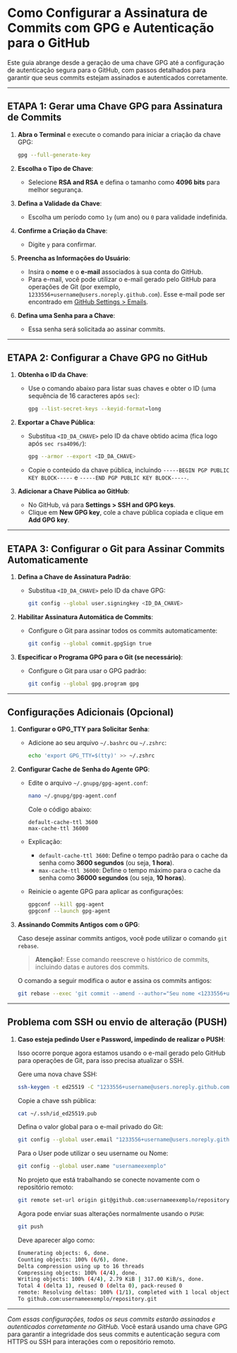 # Como Configurar a Assinatura de Commits com GPG e Autenticação para o GitHub

Este guia abrange desde a geração de uma chave GPG até a configuração de autenticação segura para o GitHub, com passos
detalhados para garantir que seus commits estejam assinados e autenticados corretamente.

---

## ETAPA 1: Gerar uma Chave GPG para Assinatura de Commits

1. **Abra o Terminal** e execute o comando para iniciar a criação da chave GPG:

   ```bash
   gpg --full-generate-key
   ```

2. **Escolha o Tipo de Chave**:
    - Selecione **RSA and RSA** e defina o tamanho como **4096 bits** para melhor segurança.

3. **Defina a Validade da Chave**:
    - Escolha um período como `1y` (um ano) ou `0` para validade indefinida.

4. **Confirme a Criação da Chave**:
    - Digite `y` para confirmar.

5. **Preencha as Informações do Usuário**:
    - Insira o **nome** e o **e-mail** associados à sua conta do GitHub.
    - Para e-mail, você pode utilizar o e-mail gerado pelo GitHub para operações de Git (por exemplo,
      `1233556+username@users.noreply.github.com`). Esse e-mail pode ser encontrado
      em [GitHub Settings > Emails](https://github.com/settings/emails).

6. **Defina uma Senha para a Chave**:
    - Essa senha será solicitada ao assinar commits.

---

## ETAPA 2: Configurar a Chave GPG no GitHub

1. **Obtenha o ID da Chave**:
    - Use o comando abaixo para listar suas chaves e obter o ID (uma sequência de 16 caracteres após `sec`):

      ```bash
      gpg --list-secret-keys --keyid-format=long
      ```

2. **Exportar a Chave Pública**:
    - Substitua `<ID_DA_CHAVE>` pelo ID da chave obtido acima (fica logo após `sec rsa4096/`):

      ```bash
      gpg --armor --export <ID_DA_CHAVE>
      ```

    - Copie o conteúdo da chave pública, incluindo `-----BEGIN PGP PUBLIC KEY BLOCK-----` e
      `-----END PGP PUBLIC KEY BLOCK-----`.

3. **Adicionar a Chave Pública ao GitHub**:
    - No GitHub, vá para **Settings > SSH and GPG keys**.
    - Clique em **New GPG key**, cole a chave pública copiada e clique em **Add GPG key**.

---

## ETAPA 3: Configurar o Git para Assinar Commits Automaticamente

1. **Defina a Chave de Assinatura Padrão**:
    - Substitua `<ID_DA_CHAVE>` pelo ID da chave GPG:

      ```bash
      git config --global user.signingkey <ID_DA_CHAVE>
      ```

2. **Habilitar Assinatura Automática de Commits**:
    - Configure o Git para assinar todos os commits automaticamente:

      ```bash
      git config --global commit.gpgSign true
      ```

3. **Especificar o Programa GPG para o Git (se necessário)**:
    - Configure o Git para usar o GPG padrão:

      ```bash
      git config --global gpg.program gpg
      ```

---

## Configurações Adicionais (Opcional)

1. **Configurar o GPG_TTY para Solicitar Senha**:
    - Adicione ao seu arquivo `~/.bashrc` ou `~/.zshrc`:

      ```bash
      echo 'export GPG_TTY=$(tty)' >> ~/.zshrc
      ```

2. **Configurar Cache de Senha do Agente GPG**:
    - Edite o arquivo `~/.gnupg/gpg-agent.conf`:

      ```bash
      nano ~/.gnupg/gpg-agent.conf
      ```
      
      Cole o código abaixo:

      ```plaintext
      default-cache-ttl 3600
      max-cache-ttl 36000
      ```

    - Explicação:
        - `default-cache-ttl 3600`: Define o tempo padrão para o cache da senha como **3600 segundos** (ou seja, **1
          hora**).
        - `max-cache-ttl 36000`: Define o tempo máximo para o cache da senha como **36000 segundos** (ou seja, **10
          horas**).

    - Reinicie o agente GPG para aplicar as configurações:

      ```bash
      gpgconf --kill gpg-agent
      gpgconf --launch gpg-agent
      ```

3. **Assinando Commits Antigos com o GPG**:

   Caso deseje assinar commits antigos, você pode utilizar o comando `git rebase`.

   > **Atenção!**: Esse comando reescreve o histórico de commits, incluindo datas e autores dos commits.

   O comando a seguir modifica o autor e assina os commits antigos:

   ```bash
   git rebase --exec 'git commit --amend --author="Seu nome <1233556+username@users.noreply.github.com>" --no-edit -S -n' --root
   ```

---

## Problema com SSH ou envio de alteração (PUSH)

1. **Caso esteja pedindo User e Password, impedindo de realizar o PUSH**:

   Isso ocorre porque agora estamos usando o e-mail gerado pelo GitHub para operações de Git, para isso precisa
   atualizar o SSH.

   Gere uma nova chave SSH:

   ```bash
   ssh-keygen -t ed25519 -C "1233556+username@users.noreply.github.com"
   ```

   Copie a chave ssh pública:

   ```bash
   cat ~/.ssh/id_ed25519.pub
   ```

   Defina o valor global para o e-mail privado do Git:

   ```bash
   git config --global user.email "1233556+username@users.noreply.github.com"
   ```

   Para o User pode utilizar o seu username ou Nome:

   ```bash
   git config --global user.name "usernameexemplo"
   ```

   No projeto que está trabalhando se conecte novamente com o repositório remoto:

   ```bash
   git remote set-url origin git@github.com:usernameexemplo/repository.git
   ```

   Agora pode enviar suas alterações normalmente usando o `PUSH`:

   ```bash
   git push
   ```

   Deve aparecer algo como:

   ```bash
   Enumerating objects: 6, done.
   Counting objects: 100% (6/6), done.
   Delta compression using up to 16 threads
   Compressing objects: 100% (4/4), done.
   Writing objects: 100% (4/4), 2.79 KiB | 317.00 KiB/s, done.
   Total 4 (delta 1), reused 0 (delta 0), pack-reused 0
   remote: Resolving deltas: 100% (1/1), completed with 1 local object.
   To github.com:usernameexemplo/repository.git
   ```

---

*Com essas configurações, todos os seus commits estarão assinados e autenticados corretamente no GitHub.* Você estará
usando uma chave GPG para garantir a integridade dos seus commits e autenticação segura com HTTPS ou SSH para interações
com o repositório remoto.
